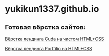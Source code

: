# yukikun1337.github.io
## Готовая вёрстка сайтов:

[Вёрстка лендинга Cuda на чистом HTML+CSS ](yukikun1337.github.io/Cuda/)

[Вёрстка лендинга Portfilio на HTML+CSS ](yukikun1337.github.io/portfolio/)
